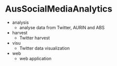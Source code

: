 # AusSocialMediaAnalytics
- analysis
  - analyse data from Twitter, AURIN and ABS
- harvest
  - Twitter harvest
- visu
  - Twitter data visualization
- web
  - web application

